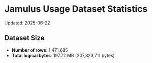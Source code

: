 # Jamulus Usage Dataset Statistics

Updated: 2025-06-22

## Dataset Size
- **Number of rows**: 1,471,685
- **Total logical bytes**: 197.72 MB (207,323,711 bytes)
